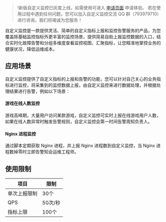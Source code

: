 > !新版自定义监控已灰度上线，如需使用可进入 [申请页面](https://cloud.tencent.com/apply/p/4v84kyrkl0g) 申请体验。
> 若在使用过程中遇到任何问题，您可以加入自定义监控交流 QQ 群（793979710）进行咨询，我们将竭诚为您服务！

自定义监控是一款提供灵活、简单的自定义指标上报和监控告警服务的产品，为您覆盖除基础监控指标外更丰富的监控场景，提供简易自助上报监控数据的入口，结合实时化故障告警和分组多维度查看监控视图、汇聚指标，让您精准地掌控业务的健康状况，降低运维成本。

## 应用场景

自定义监控提供了自定义指标的上报和告警的功能，您可以针对自己关心的业务指标进行监控，将采集到的监控数据上报，由自定义监控来进行数据处理，并根据处理结果进行告警，例如以下场景：

#### 游戏在线人数监控

游戏高峰期，大量用户访问某款游戏，自定义监控可实时上报在线游戏用户人数，如果在线人数异常时触发告警规则，自定义监控会第一时间告警周知负责人。

#### Nginx 进程监控

通过脚本定期获取 Nginx 进程，并上报 Nginx 进程数到自定义监控，当 Nginx 进程数掉零时立即告警知会运维工程师。

## 使用限制

| 项目         | 限制    |
| ------------ | ------- |
| 单次上报限制 | 30个    |
| QPS          | 50次/秒 |
| 指标上限     | 100个   |


